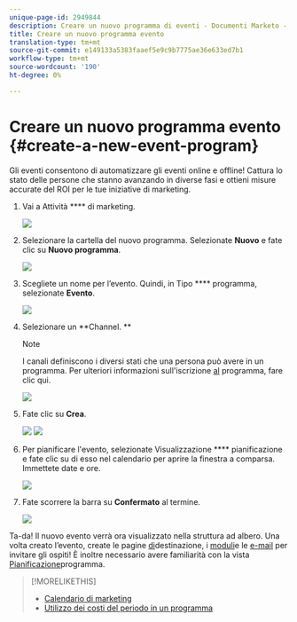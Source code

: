 ```yaml
---
unique-page-id: 2949844
description: Creare un nuovo programma di eventi - Documenti Marketo - Documentazione del prodotto
title: Creare un nuovo programma evento
translation-type: tm+mt
source-git-commit: e149133a5383faaef5e9c9b7775ae36e633ed7b1
workflow-type: tm+mt
source-wordcount: '190'
ht-degree: 0%

---
```



# Creare un nuovo programma evento {#create-a-new-event-program}

Gli eventi consentono di automatizzare gli eventi online e offline! Cattura lo stato delle persone che stanno avanzando in diverse fasi e ottieni misure accurate del ROI per le tue iniziative di marketing.

1. Vai a Attività **** di marketing.

   ![](assets/ma.png)

1. Selezionare la cartella del nuovo programma. Selezionate **Nuovo** e fate clic su **Nuovo programma**.

   ![](assets/image2015-2-26-14-3a24-3a30.png)

1. Scegliete un nome per l’evento. Quindi, in Tipo **** programma, selezionate **Evento**.

   ![](assets/image2015-2-26-14-3a26-3a6.png)

1. Selezionare un **Channel. **

   >[!NOTE]
   >
   >I canali definiscono i diversi stati che una persona può avere in un programma. Per ulteriori informazioni sull&#39;iscrizione [al](../../../../product-docs/core-marketo-concepts/programs/creating-programs/understanding-program-membership.md) programma, fare clic qui.

   ![](assets/image2015-2-26-14-3a29-3a3.png)

1. Fate clic su **Crea**.

   ![](assets/image2015-2-26-14-3a33-3a17.png) ![](assets/image2015-2-26-14-3a34-3a33.png)

1. Per pianificare l&#39;evento, selezionate Visualizzazione **** pianificazione e fate clic su di esso nel calendario per aprire la finestra a comparsa. Immettete date e ore.

   ![](assets/image2016-3-25-14-3a17-3a33.png)

1. Fate scorrere la barra su **Confermato** al termine.

   ![](assets/image2016-3-25-14-3a18-3a13.png)

Ta-da! Il nuovo evento verrà ora visualizzato nella struttura ad albero. Una volta creato l’evento, create le pagine [di](../../../../product-docs/demand-generation/landing-pages/free-form-landing-pages/create-a-free-form-landing-page.md)destinazione, i [moduli](../../../../product-docs/demand-generation/forms/creating-a-form/create-a-form.md)e le [e-mail](../../../../product-docs/email-marketing/email-programs/creating-an-email-program/create-an-email-program.md) per invitare gli ospiti! È inoltre necessario avere familiarità con la vista [Pianificazione](http://docs.marketo.com/display/docs/program+schedule+view)programma.

>[!MORELIKETHIS]
>
>* [Calendario di marketing](http://docs.marketo.com/display/docs/marketing+calendar)
>* [Utilizzo dei costi del periodo in un programma](../../../../product-docs/core-marketo-concepts/programs/working-with-programs/using-period-costs-in-a-program.md)

>



